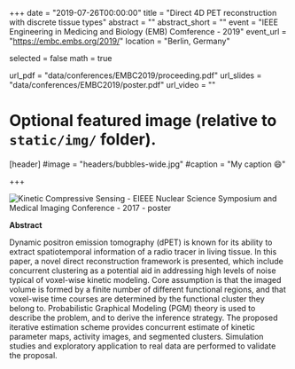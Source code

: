 +++
date = "2019-07-26T00:00:00"
title = "Direct 4D PET reconstruction with discrete tissue types"
abstract = ""
abstract_short = ""
event = "IEEE Engineering in Medicing and Biology (EMB) Comference - 2019"
event_url = "https://embc.embs.org/2019/"
location = "Berlin, Germany"

selected = false
math = true

url_pdf = "data/conferences/EMBC2019/proceeding.pdf"
url_slides = "data/conferences/EMBC2019/poster.pdf"
url_video = ""

# Optional featured image (relative to `static/img/` folder).
[header]
#image = "headers/bubbles-wide.jpg"
#caption = "My caption :smile:"

+++

![Kinetic Compressive Sensing - EIEEE Nuclear Science Symposium and Medical Imaging Conference - 2017 - poster](../../data/conferences/EMBC2019/poster.png)

**Abstract**

Dynamic positron emission tomography (dPET) is known for its ability to extract spatiotemporal information of a radio tracer in living tissue. In this paper, a novel direct reconstruction framework is presented, which include concurrent clustering as a potential aid in addressing high levels of noise typical of voxel-wise kinetic modeling. Core assumption is that the imaged volume is formed by a finite number of different functional regions, and that voxel-wise time courses are determined by the functional cluster they belong to. Probabilistic Graphical Modeling (PGM) theory is used to describe the problem, and to derive the inference strategy. The proposed iterative estimation scheme provides concurrent estimate of kinetic parameter maps, activity images, and segmented clusters. Simulation studies and exploratory application to real data are performed to validate the proposal. 
